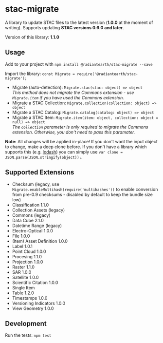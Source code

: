 # stac-migrate

A library to update STAC files to the latest version (**1.0.0** at the moment of writing). Supports updating **STAC versions 0.6.0 and later**.

Version of this library: **1.1.0**

## Usage

Add to your project with `npm install @radiantearth/stac-migrate --save`

Import the library: `const Migrate = require('@radiantearth/stac-migrate');`

* Migrate (auto-detection): `Migrate.stac(stac: object) => object`<br />
  *This method does not migrate the Commons extension - use `Migrate.item` if you have used the Commons extension.*
* Migrate a STAC Collection: `Migrate.collection(collection: object) => object`
* Migrate a STAC Catalog: `Migrate.catalog(catalog: object) => object`
* Migrate a STAC Item: `Migrate.item(item: object, collection: object = null) => object`<br />
  *The `collection` parameter is only required to migrate the Commons extension. Otherwise, you don't need to pass this paramater.*

**Note:** All changes will be applied in-place! If you don't want the input object to change, make a deep clone before. If you don't have a library which supports this (e.g. [lodash](https://lodash.com/docs/4.17.15#cloneDeep)) you can simply use `var clone = JSON.parse(JSON.stringify(object));`.

##  Supported Extensions

* Checksum (legacy, use `Migrate.enableMultihash(require('multihashes'))` to enable conversion from pre-0.9 checksums - disabled by default to keep the bundle size low)
* Classification 1.1.0
* Collection Assets (legacy)
* Commons (legacy)
* Data Cube 2.1.0
* Datetime Range (legacy)
* Electro-Optical 1.0.0
* File 1.0.0
* (Item) Asset Definition 1.0.0
* Label 1.0.1
* Point Cloud 1.0.0
* Procesing 1.1.0
* Projection 1.0.0
* Raster 1.1.0
* SAR 1.0.0
* Satellite 1.0.0
* Scientific Citation 1.0.0
* Single Item
* Table 1.2.0
* Timestamps 1.0.0
* Versioning Indicators 1.0.0
* View Geometry 1.0.0

## Development

Run the tests: `npm test`